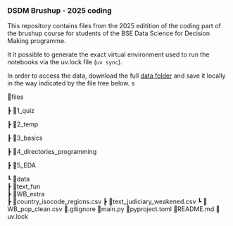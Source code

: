 ### DSDM Brushup - 2025 coding

This repository contains files from the 2025 editition of the coding part of the brushup course for students of the BSE Data Science for Decision Making programme. 

It it possible to generate the exact virtual environment used to run the notebooks via the uv.lock file (`uv sync`).

In order to access the data, download the full [data folder](https://drive.google.com/drive/folders/1v5LPtVH3DDpu4Hj3Df7W8VfqMpqCFtiF?usp=drive_link) and save it locally in the way indicated by the file tree below.
s

📂files

┣ 📂1_quiz

┣ 📂2_temp

┣ 📂3_basics

┣ 📂4_directories_programming

┣ 📂5_EDA

┗ 📂data\
  ┣ 📂text_fun\
  ┣ 📂WB_extra\
  ┣ 📜country_isocode_regions.csv
  ┣ 📜text_judiciary_weakened.csv
  ┗ 📜WB_pop_clean.csv
📜.gitignore
📜main.py
📜pyproject.toml
📜README.md
📜uv.lock

